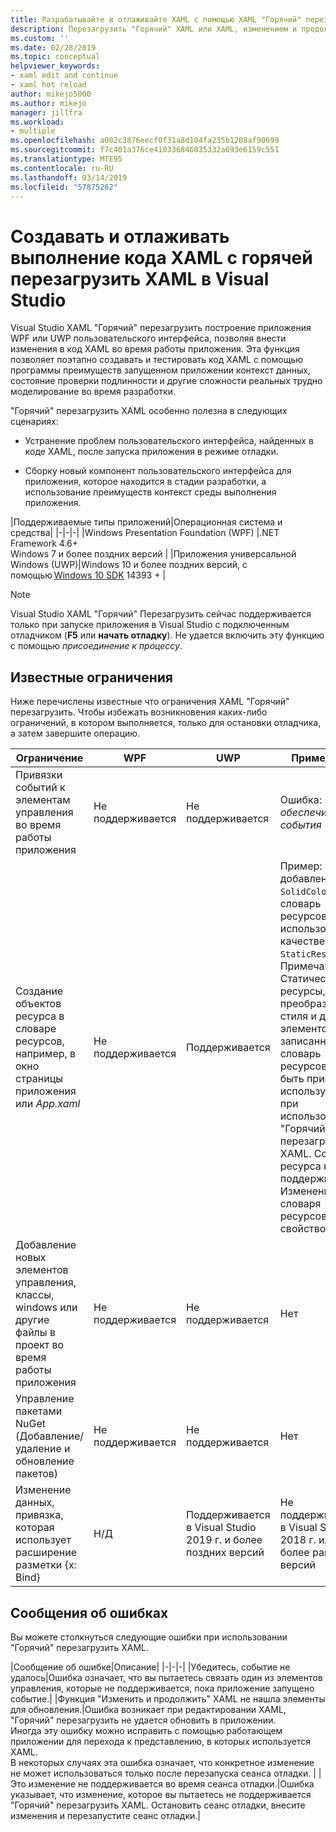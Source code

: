 ```yaml
---
title: Разрабатывайте и отлаживайте XAML с помощью XAML "Горячий" перезагрузки
description: Перезагрузить "Горячий" XAML или XAML, изменением и продолжением, позволяет вносить изменения в код XAML во время выполнения приложения
ms.custom: ''
ms.date: 02/28/2019
ms.topic: conceptual
helpviewer_keywords:
- xaml edit and continue
- xaml hot reload
author: mikejo5000
ms.author: mikejo
manager: jillfra
ms.workload:
- multiple
ms.openlocfilehash: a002c3876eecf0f31a8d104fa235b1208af90699
ms.sourcegitcommit: f7c401a376ce410336846835332a693e6159c551
ms.translationtype: MTE95
ms.contentlocale: ru-RU
ms.lasthandoff: 03/14/2019
ms.locfileid: "57875262"
---
```

# <a name="write-and-debug-running-xaml-code-with-xaml-hot-reload-in-visual-studio"></a>Создавать и отлаживать выполнение кода XAML с горячей перезагрузить XAML в Visual Studio

Visual Studio XAML "Горячий" перезагрузить построение приложения WPF или UWP пользовательского интерфейса, позволяя внести изменения в код XAML во время работы приложения. Эта функция позволяет поэтапно создавать и тестировать код XAML с помощью программы преимуществ запущенном приложении контекст данных, состояние проверки подлинности и другие сложности реальных трудно моделирование во время разработки.

"Горячий" перезагрузить XAML особенно полезна в следующих сценариях:

* Устранение проблем пользовательского интерфейса, найденных в коде XAML, после запуска приложения в режиме отладки.

* Сборку новый компонент пользовательского интерфейса для приложения, которое находится в стадии разработки, а использование преимуществ контекст среды выполнения приложения.

|Поддерживаемые типы приложений|Операционная система и средства|
|-|-|-|
|Windows Presentation Foundation (WPF) |.NET Framework 4.6+</br>Windows 7 и более поздних версий |
|Приложения универсальной Windows (UWP)|Windows 10 и более поздних версий, с помощью [Windows 10 SDK](https://developer.microsoft.com/windows/downloads/windows-10-sdk) 14393 + |

> [!NOTE]
> Visual Studio XAML "Горячий" Перезагрузить сейчас поддерживается только при запуске приложения в Visual Studio с подключенным отладчиком (**F5** или **начать отладку**). Не удается включить эту функцию с помощью *присоединение к процессу*.

## <a name="known-limitations"></a>Известные ограничения

Ниже перечислены известные что ограничения XAML "Горячий" перезагрузить. Чтобы избежать возникновения каких-либо ограничений, в котором выполняется, только для остановки отладчика, а затем завершите операцию.

|Ограничение|WPF|UWP|Примечания|
|-|-|-|-|
|Привязки событий к элементам управления во время работы приложения|Не поддерживается|Не поддерживается|Ошибка: *обеспечить сбой события*|
|Создание объектов ресурса в словаре ресурсов, например, в окно страницы приложения или *App.xaml*|Не поддерживается|Поддерживается|Пример: добавление ```SolidColorBrush``` в словарь ресурсов для использования в качестве ```StaticResource```.</br>Примечание: Статические ресурсы, преобразователи стиля и других элементов, записанных в словарь ресурсов может быть применен/используется при использовании "Горячий" перезагрузить XAML. Создание ресурса не поддерживается.</br> Изменение словаря ресурсов ```Source``` свойство.| 
|Добавление новых элементов управления, классы, windows или другие файлы в проект во время работы приложения|Не поддерживается|Не поддерживается|Нет|
|Управление пакетами NuGet (Добавление/удаление и обновление пакетов)|Не поддерживается|Не поддерживается|Нет|
|Изменение данных, привязка, которая использует расширение разметки {x: Bind}|Н/Д|Поддерживается в Visual Studio 2019 г. и более поздних версий|Не поддерживается в Visual Studio 2018 г. или более ранних версий|

## <a name="error-messages"></a>Сообщения об ошибках

Вы можете столкнуться следующие ошибки при использовании "Горячий" перезагрузить XAML.

|Сообщение об ошибке|Описание|
|-|-|-|
|Убедитесь, событие не удалось|Ошибка означает, что вы пытаетесь связать один из элементов управления, которые не поддерживается, пока приложение запущено событие.|
|Функция "Изменить и продолжить" XAML не нашла элементы для обновления.|Ошибка возникает при редактировании XAML, "Горячий" перезагрузить не удается обновить в приложении.</br> Иногда эту ошибку можно исправить с помощью работающем приложении для перехода к представлению, в которых используется XAML.</br> В некоторых случаях эта ошибка означает, что конкретное изменение не может использоваться только после перезапуска сеанса отладки. |
|Это изменение не поддерживается во время сеанса отладки.|Ошибка указывает, что изменение, которое вы пытаетесь не поддерживается "Горячий" перезагрузить XAML. Остановить сеанс отладки, внесите изменения и перезапустите сеанс отладки.|